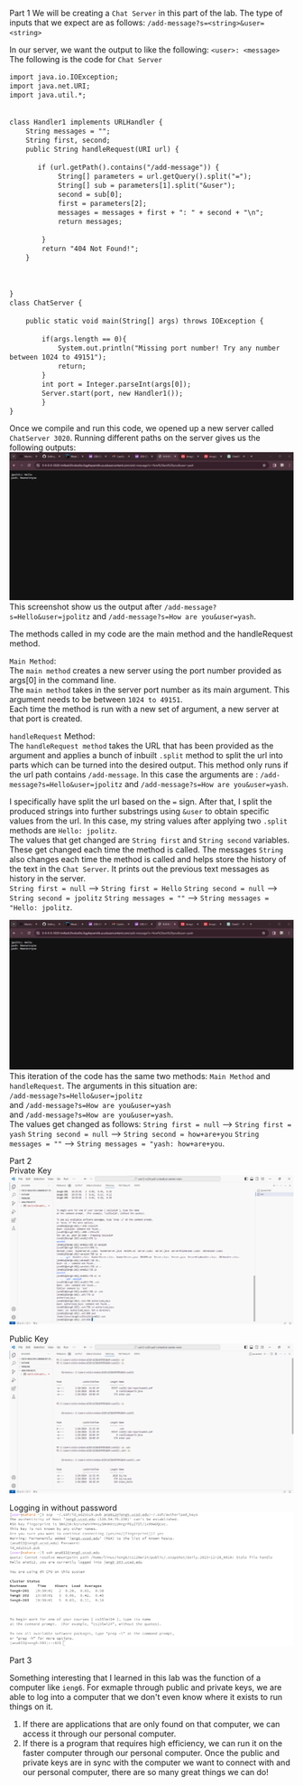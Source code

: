 Part 1
We will be creating a `Chat Server` in this part of the lab. The type of inputs that we expect are as follows:
`/add-message?s=<string>&user=<string>`

In our server, we want the output to like the following:
`<user>: <message>`
The following is the code for `Chat Server`

```
import java.io.IOException;
import java.net.URI;
import java.util.*;


class Handler1 implements URLHandler {
    String messages = "";
    String first, second; 
    public String handleRequest(URI url) {
   
       if (url.getPath().contains("/add-message")) {
            String[] parameters = url.getQuery().split("=");
            String[] sub = parameters[1].split("&user");
            second = sub[0]; 
            first = parameters[2]; 
            messages = messages + first + ": " + second + "\n"; 
            return messages;
           
        }         
        return "404 Not Found!";    
    }
    


}
class ChatServer {
    
    public static void main(String[] args) throws IOException {
      
        if(args.length == 0){
            System.out.println("Missing port number! Try any number between 1024 to 49151");
            return;
        }
        int port = Integer.parseInt(args[0]);
        Server.start(port, new Handler1());
        }    
} 
```

Once we compile and run this code, we opened up a new server called `ChatServer 3020`. 
Running different paths on the server gives us the following outputs: 
![Image](labreport1.1.png)
This screenshot show us the output after `/add-message?s=Hello&user=jpolitz` and `/add-message?s=How are you&user=yash`. 

The methods called in my code are the main method and the handleRequest method. 

`Main Method`:   
The `main method` creates a new server using the port number provided as args[0] in the command line.  
The `main method` takes in the server port number as its main argument. This argument needs to be between `1024 to 49151`.  
Each time the method is run with a new set of argument, a new server at that port is created.  

`handleRequest` Method:  
The `handleRequest method` takes the URL that has been provided as the argument and applies a bunch of inbuilt `.split` method to split the url into parts which can be turned into the desired output. This method only runs if the url path contains `/add-message`.
In this case the arguments are : `/add-message?s=Hello&user=jpolitz` and `/add-message?s=How are you&user=yash`.

I specifically have split the url based on the `=` sign. After that, I split the produced strings into further substrings using `&user` to obtain specific values from the url. In this case, my string values after applying two `.split` methods are `Hello: jpolitz`.  
The values that get changed are `String first` and `String second` variables. These get changed each time the method is called. The messages `String` also changes each time the method is called and helps store the history of the text in the `Chat Server`. It prints out the previous text messages as history in the server.  
`String first = null` --> `String first = Hello`
`String second = null` --> `String second = jpolitz`
`String messages = ""` --> `String messages = "Hello: jpolitz`.

![Image](labreport2part1.1.png) 
This iteration of the code has the same two methods: 
`Main Method` and `handleRequest`. 
The arguments in this situation are:   
`/add-message?s=Hello&user=jpolitz`  
and `/add-message?s=How are you&user=yash`  
and `/add-message?s=How are you&user=yash`.  
The values get changed as follows:
`String first = null` --> `String first = yash`
`String second = null` --> `String second = how+are+you`
`String messages = ""` --> `String messages = "yash: how+are+you`.


Part 2    
Private Key
![Image](labreport2part2.1.png)

Public Key   
![Image](labreport2part2.png)

Logging in without password   
![Image](labreport2part3.3.png)


Part 3

Something interesting that I learned in this lab was the function of a computer like `ieng6`. For exmaple through public and private keys, we are able to log into a computer that we don't even know where it exists to run things on it. 
1. If there are applications that are only found on that computer, we can access it through our personal computer. 
2. If there is a program that requires high efficiency, we can run it on the faster computer through our personal computer. 
Once the public and private keys are in sync with the computer we want to connect with and our personal computer, there are so many great things we can do!


